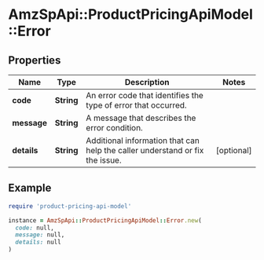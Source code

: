 # AmzSpApi::ProductPricingApiModel::Error

## Properties

| Name | Type | Description | Notes |
| ---- | ---- | ----------- | ----- |
| **code** | **String** | An error code that identifies the type of error that occurred. |  |
| **message** | **String** | A message that describes the error condition. |  |
| **details** | **String** | Additional information that can help the caller understand or fix the issue. | [optional] |

## Example

```ruby
require 'product-pricing-api-model'

instance = AmzSpApi::ProductPricingApiModel::Error.new(
  code: null,
  message: null,
  details: null
)
```


